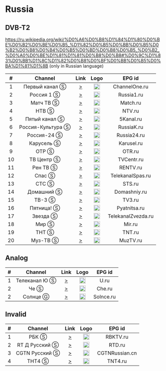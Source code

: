 <h1>Russia</h1>

<h2>DVB-T2</h2>

https://ru.wikipedia.org/wiki/%D0%A6%D0%B8%D1%84%D1%80%D0%BE%D0%B2%D0%BE%D0%B5_%D1%82%D0%B5%D0%BB%D0%B5%D0%B2%D0%B8%D0%B4%D0%B5%D0%BD%D0%B8%D0%B5_%D0%B2_%D0%A0%D0%BE%D1%81%D1%81%D0%B8%D0%B8#%D0%9C%D1%83%D0%BB%D1%8C%D1%82%D0%B8%D0%BF%D0%BB%D0%B5%D0%BA%D1%81%D1%8B (only in Russian language)

|  # |      Channel       | Link  | Logo | EPG id |
|:--:|:------------------:|:-----:|:----:|:------:|
|  1 |   Первый канал Ⓢ   | [>](http://s18209.cdn.ngenix.net/hls/CH_R03_1TV/playlist.m3u8) | <img height="20" src="https://i.imgur.com/1IqCGe9.png"/> | ChannelOne.ru |
|  2 |     Россия 1 Ⓢ     | [>](http://s18209.cdn.ngenix.net/hls/CH_R04_ROSSIA1/playlist.m3u8) | <img height="20" src="https://i.imgur.com/WI6hKez.png"/> | Russia1.ru |
|  3 |     Матч ТВ Ⓢ      | [>](http://stream.cvmtv.site/Match?token=live) | <img height="20" src="https://i.imgur.com/kFdooR4.png"/> | Match.ru |
|  4 |       НТВ Ⓢ        | [>](http://s18209.cdn.ngenix.net/hls/CH_R03_NTV/playlist.m3u8) | <img height="20" src="https://i.imgur.com/DtQX5P2.png"/> | NTV.ru |
|  5 |   Пятый канал Ⓢ    | [>](http://s18209.cdn.ngenix.net/hls/CH_R02_5TV/playlist.m3u8) | <img height="20" src="https://i.imgur.com/u8Q69D9.png"/> | 5Kanal.ru |
|  6 | Россия-Культура Ⓢ  | [>](http://s18209.cdn.ngenix.net/hls/CH_R02_ROSSIAK/playlist.m3u8) | <img height="20" src="https://i.imgur.com/S12gaLc.png"/> | RussiaK.ru |
|  7 |    Россия-24 Ⓢ     | [>](http://s18209.cdn.ngenix.net/hls/CH_R01_ROSSIA24/playlist.m3u8) | <img height="20" src="https://i.imgur.com/tpqsFzm.png"/> | Russia24.ru |
|  8 |     Карусель Ⓢ     | [>](http://s18209.cdn.ngenix.net/hls/CH_R01_KARUSEL/playlist.m3u8) | <img height="20" src="https://i.imgur.com/4fFMlVq.png"/> | Karusel.ru |
|  9 |       ОТР Ⓢ        | [>](http://s18209.cdn.ngenix.net/hls/CH_R01_OTR/playlist.m3u8) | <img height="20" src="https://i.imgur.com/QyZvT3e.png"/> | OTR.ru |
| 10 |     ТВ Центр Ⓢ     | [>](http://s18209.cdn.ngenix.net/hls/CH_R04_TVC/playlist.m3u8) | <img height="20" src="https://i.imgur.com/ZP0D6Rd.png"/> | TVCentr.ru |
| 11 |      Рен ТВ Ⓢ      | [>](http://s18209.cdn.ngenix.net/hls/CH_R02_RENTV/playlist.m3u8) | <img height="20" src="https://i.imgur.com/18TAzYV.png"/> | RENTV.ru |
| 12 |       Спас Ⓢ       | [>](https://spas.mediacdn.ru/cdn/spas/playlist.m3u8) | <img height="20" src="https://i.imgur.com/A6Cqsom.jpeg"/> | TelekanalSpas.ru |
| 13 |       СТС Ⓢ        | [>](http://s18209.cdn.ngenix.net/hls/CH_R02_STS/playlist.m3u8) | <img height="20" src="https://i.imgur.com/y9bpqUD.png"/> | STS.ru |
| 14 |     Домашний Ⓢ     | [>](http://s18209.cdn.ngenix.net/hls/CH_R04_DOMASHNY/playlist.m3u8) | <img height="20" src="https://i.imgur.com/e8wlMIt.png"/> | Domashniy.ru |
| 15 |       ТВ-3 Ⓢ       | [>](http://s18209.cdn.ngenix.net/hls/CH_R01_TV3/playlist.m3u8) | <img height="20" src="https://upload.wikimedia.org/wikipedia/commons/thumb/9/9e/%D0%A2V3_logo_2023.svg/556px-%D0%A2V3_logo_2023.svg.png"/> | TV3.ru |
| 16 |     Пятница! Ⓢ     | [>](http://s18209.cdn.ngenix.net/hls/CH_R01_FRIDAY/playlist.m3u8) | <img height="20" src="https://i.imgur.com/rS11zVB.png"/> | Pyatnitsa.ru |
| 17 |      Звезда Ⓢ      | [>](http://s18209.cdn.ngenix.net/hls/CH_R03_ZVEZDA/playlist.m3u8) | <img height="20" src="https://i.imgur.com/c0L0ncA.png"/> | TelekanalZvezda.ru |
| 18 |        Мир Ⓢ       | [>](http://hls.mirtv.cdnvideo.ru/mirtv-parampublish/mirtv_2500/playlist.m3u8) | <img height="20" src="https://i.imgur.com/L2slsbG.png"/> | Mir.ru |
| 19 |       ТНТ Ⓢ        | [>](http://s18209.cdn.ngenix.net/hls/CH_R01_TNT/playlist.m3u8) | <img height="20" src="https://i.imgur.com/T4A6rEI.png"/> | TNT.ru |
| 20 |      Муз-ТВ Ⓢ      | [>](http://edge02.odtv.az/o5/muztv/playlist.m3u8) | <img height="20" src="https://i.imgur.com/BtqrHmz.png"/> | MuzTV.ru |

<h2>Analog</h2>

|  # |      Channel       | Link  | Logo | EPG id |
|:--:|:------------------:|:-----:|:----:|:------:|
|  1 |    Телеканал Ю Ⓢ   | [>](http://s18209.cdn.ngenix.net/hls/CH_R03_U/playlist.m3u8) | <img height="20" src="https://i.imgur.com/KDZvt0Q.png"/> | U.ru |
|  2 |         Че Ⓢ       | [>](http://s18209.cdn.ngenix.net/hls/CH_R02_PERETZ/playlist.m3u8) | <img height="20" src="https://i.imgur.com/ZOcDGpB.png"/> | Che.ru |
|  2 |       Солнце Ⓖ     | [>](https://okkotv-live.cdnvideo.ru/channel/Disney.m3u8) | <img height="20" src="https://i.imgur.com/nqOzHQF.png"/> | Solnce.ru |

<h2>Invalid</h2>

|  # |      Channel       | Link  | Logo | EPG id |
|:--:|:------------------:|:-----:|:----:|:------:|
|  1 |        РБК Ⓢ       | [>](http://edge02.odtv.az/o1/rbktv/playlist.m3u8) | <img height="20" src="https://i.imgur.com/P2Qii5B.png"/> | RBKTV.ru |
|  2 |    RT Д Русский Ⓢ  | [>](https://hls.rt.com/hls/rtdru.m3u8) | <img height="20" src="https://i.imgur.com/v5fpEBo.png"/> | RTD.ru |
|  3 |    CGTN Pусский Ⓢ  | [>](https://news.cgtn.com/resource/live/russian/cgtn-r.m3u8) | <img height="20" src="https://i.imgur.com/fMsJYzl.png"/> | CGTNRussian.cn |
|  4 |        ТНТ4 Ⓢ      | [>](http://edge02.odtv.az/o7/tnt4/playlist.m3u8) | <img height="20" src="https://i.imgur.com/gBokU5i.png"/> | TNT4.ru |
